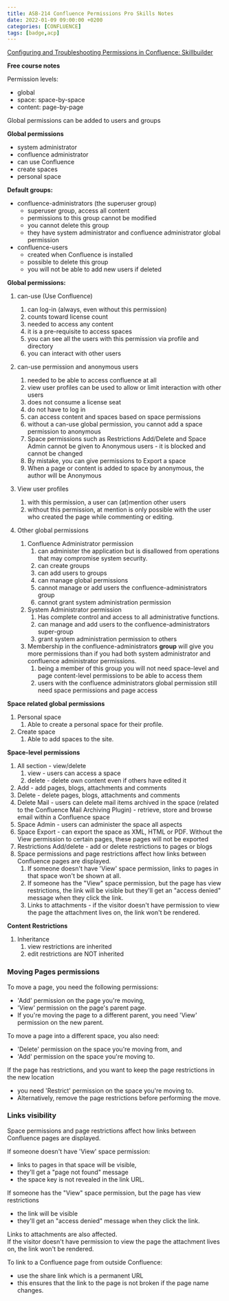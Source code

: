 ```yaml
---
title: ASB-214 Confluence Permissions Pro Skills Notes
date: 2022-01-09 09:00:00 +0200
categories: [CONFLUENCE]
tags: [badge,acp]
---
```


[Configuring and Troubleshooting Permissions in Confluence: Skillbuilder](https://enable.atlassian.com/student/page/817161-configuring-and-troubleshooting-permissions-in-confluence-asb-214-course-description)

__Free course notes__

Permission levels:
- global
- space: space-by-space
- content: page-by-page

Global permissions can be added to users and groups

**Global permissions**  
- system administrator
- confluence administrator
- can use Confluence
- create spaces
- personal space

**Default groups:**
- confluence-administrators (the superuser group)
  - superuser group, access all content
  - permissions to this group cannot be modified
  - you cannot delete this group
  - they have system administrator and confluence administrator global permission
- confluence-users
  - created when Confluence is installed
  - possible to delete this group
  - you will not be able to add new users if deleted

**Global permissions:**
1. can-use (Use Confluence)
   1. can log-in (always, even without this permission)
   2. counts toward license count
   3. needed to access any content
   4. it is a pre-requisite to access spaces
   5. you can see all the users with this permission via profile and directory
   6. you can interact with other users
2. can-use permission and anonymous users
   1. needed to be able to access confluence at all
   2. view user profiles can be used to allow or limit interaction with other users
   3. does not consume a license seat
   4. do not have to log in
   5. can access content and spaces based on space permissions
   6. without a can-use global permission, you cannot add a space permission to anonymous
   7. Space permissions such as Restrictions Add/Delete and Space Admin cannot be given to Anonymous users - it is blocked and cannot be changed
   8. By mistake, you can give permissions to Export a space
   9. When a page or content is added to space by anonymous, the author will be Anonymous
3. View user profiles
   1. with this permission, a user can (at)mention other users
   2. without this permission, at mention is only possible with the user who created the page while commenting or editing.

4. Other global permissions
   1. Confluence Administrator permission
      1. can administer the application but is disallowed from operations that may compromise system security.
      2. can create groups
      3. can add users to groups
      4. can manage global permissions
      5. cannot manage or add users the confluence-administrators group
      6. cannot grant system administration permission
   2. System Administrator permission
      1. Has complete control and access to all administrative functions. 
      2. can manage and add users to the confluence-administrators super-group
      3. grant system administration permission to others
   3. Membership in the confluence-administrators **group** will give you more permissions than if you had both system administrator and confluence administrator permissions.
      1. being a member of this group you will not need space-level and page content-level permissions to be able to access them
      2. users with the confluence administrators global permission still need space permissions and page access

**Space related global permissions**  
   1. Personal space
      1. Able to create a personal space for their profile.
   2. Create space
      1. Able to add spaces to the site.

**Space-level permissions**
1. All section - view/delete
   1. view - users can access a space
   2. delete - delete own content even if others have edited it
2. Add - add pages, blogs, attachments and comments
3. Delete - delete pages, blogs, attachments and comments
4. Delete Mail - users can delete mail items archived in the space (related to the Confluence Mail Archiving Plugin) - retrieve, store and browse email within a Confluence space
5. Space Admin - users can administer the space all aspects
6. Space Export - can export the space as XML, HTML or PDF. Without the View permission to certain pages, these pages will not be exported
7. Restrictions Add/delete - add or delete restrictions to pages or blogs
8. Space permissions and page restrictions affect how links between Confluence pages are displayed.
   1. If someone doesn't have 'View' space permission, links to pages in that space won't be shown at all.
   2. If someone has the "View" space permission, but the page has view restrictions, the link will be visible but they'll get an "access denied" message when they click the link. 
   3. Links to attachments - if the visitor doesn't have permission to view the page the attachment lives on, the link won't be rendered.

**Content Restrictions**
1. Inheritance
   1. view restrictions are inherited
   2. edit restrictions are NOT inherited


### Moving Pages permissions

To move a page, you need the following permissions:

- 'Add' permission on the page you're moving,
- 'View' permission on the page's parent page. 
- If you're moving the page to a different parent, you need 'View' permission on the new parent.

To move a page into a different space, you also need:

- 'Delete' permission on the space you're moving from, and
- 'Add' permission on the space you're moving to.

If the page has restrictions, and you want to keep the page restrictions in the new location
- you need 'Restrict' permission on the space you're moving to. 
- Alternatively, remove the page restrictions before performing the move.

### Links visibility
Space permissions and page restrictions affect how links between Confluence pages are displayed.

If someone doesn't have 'View' space permission:
- links to pages in that space will be visible,
- they'll get a "page not found" message
- the space key is not revealed in the link URL.

If someone has the "View" space permission, but the page has view restrictions
- the link will be visible
- they'll get an "access denied" message when they click the link. 

Links to attachments are also affected.  
If the visitor doesn't have permission to view the page the attachment lives on, the link won't be rendered.

To link to a Confluence page from outside Confluence:  
- use the share link which is a permanent URL
- this ensures that the link to the page is not broken if the page name changes.
